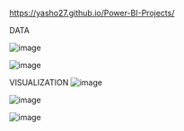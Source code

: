 https://yasho27.github.io/Power-BI-Projects/


DATA

![image](https://github.com/YASHO27/Power-BI-Projects/assets/86511571/504e94dd-ef2d-42a9-a73f-689ee70c1a9e)

![image](https://github.com/YASHO27/Power-BI-Projects/assets/86511571/15842cb6-8c32-4746-931d-2a12c3216afd)


VISUALIZATION
![image](https://github.com/YASHO27/Power-BI-Projects/assets/86511571/73a1db9f-1541-4838-b5e8-78828b23d7a3)

![image](https://github.com/YASHO27/Power-BI-Projects/assets/86511571/9de583ee-dc33-4b2a-8ee3-623cb9152ec9)

![image](https://github.com/YASHO27/Power-BI-Projects/assets/86511571/a84a5cd8-a855-4f0a-a97a-7fa8e60c9ca0)
